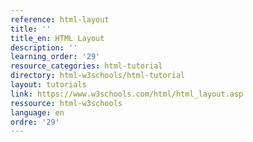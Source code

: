 ```yaml
---
reference: html-layout
title: ''
title_en: HTML Layout
description: ''
learning_order: '29'
resource_categories: html-tutorial
directory: html-w3schools/html-tutorial
layout: tutorials
link: https://www.w3schools.com/html/html_layout.asp
ressource: html-w3schools
language: en
ordre: '29'
---
```

